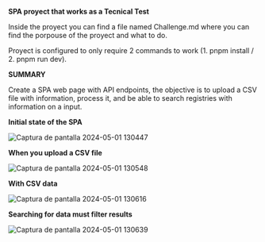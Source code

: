 **SPA proyect that works as a Tecnical Test**

Inside the proyect you can find a file named Challenge.md where you can find the porpouse of the proyect and what to do.

Proyect is configured to only require 2 commands to work (1. pnpm install / 2. pnpm run dev).

**SUMMARY**

Create a SPA web page with API endpoints, the objective is to upload a CSV file with information, process it, and be able to search registries with information on a input.


**Initial state of the SPA**

![Captura de pantalla 2024-05-01 130447](https://github.com/WuKiruru/Prueba-tecnica-shawarm/assets/107038229/d181982f-6591-409d-a2e2-77a58c7aae2d)

**When you upload a CSV file**

![Captura de pantalla 2024-05-01 130548](https://github.com/WuKiruru/Prueba-tecnica-shawarm/assets/107038229/1df3da46-29d2-4e45-b3e1-a6ff7f7d61a3)

**With CSV data**

![Captura de pantalla 2024-05-01 130616](https://github.com/WuKiruru/Prueba-tecnica-shawarm/assets/107038229/bf9d8661-a443-4690-bce0-7f1e6e157300)

**Searching for data must filter results**

![Captura de pantalla 2024-05-01 130639](https://github.com/WuKiruru/Prueba-tecnica-shawarm/assets/107038229/beeff8ed-1004-4fa6-a2aa-b59cc2b29d4e)

